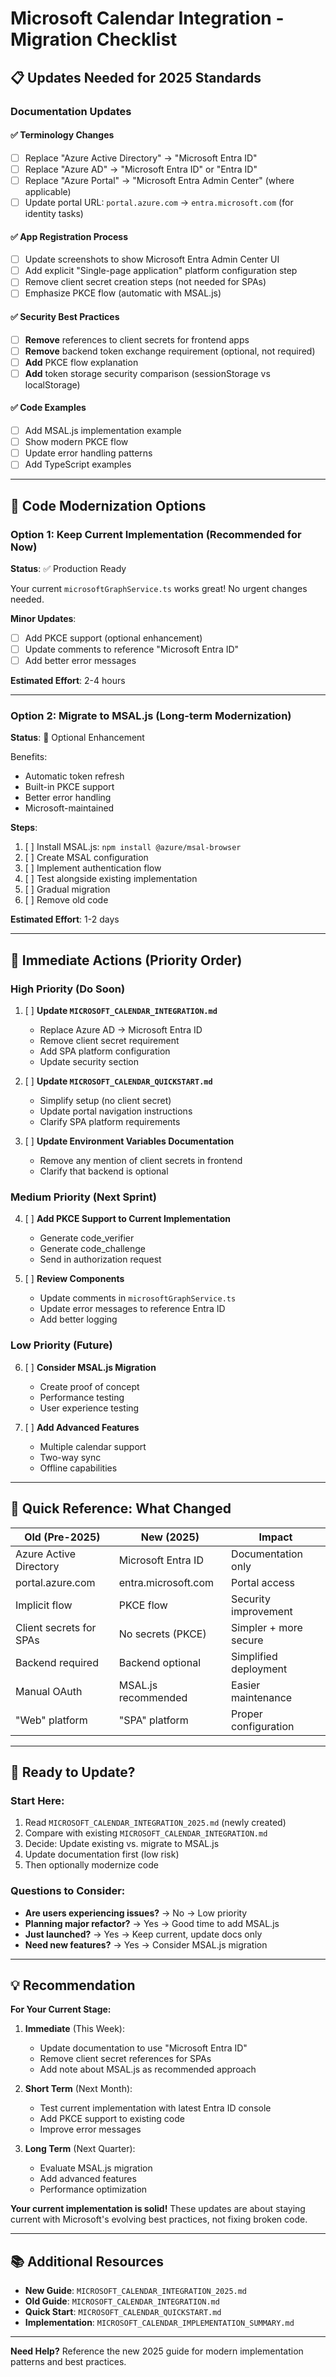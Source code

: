 # Microsoft Calendar Integration - Migration Checklist

## 📋 Updates Needed for 2025 Standards

### Documentation Updates

#### ✅ Terminology Changes
- [ ] Replace "Azure Active Directory" → "Microsoft Entra ID"
- [ ] Replace "Azure AD" → "Microsoft Entra ID" or "Entra ID"
- [ ] Replace "Azure Portal" → "Microsoft Entra Admin Center" (where applicable)
- [ ] Update portal URL: `portal.azure.com` → `entra.microsoft.com` (for identity tasks)

#### ✅ App Registration Process
- [ ] Update screenshots to show Microsoft Entra Admin Center UI
- [ ] Add explicit "Single-page application" platform configuration step
- [ ] Remove client secret creation steps (not needed for SPAs)
- [ ] Emphasize PKCE flow (automatic with MSAL.js)

#### ✅ Security Best Practices
- [ ] **Remove** references to client secrets for frontend apps
- [ ] **Remove** backend token exchange requirement (optional, not required)
- [ ] **Add** PKCE flow explanation
- [ ] **Add** token storage security comparison (sessionStorage vs localStorage)

#### ✅ Code Examples
- [ ] Add MSAL.js implementation example
- [ ] Show modern PKCE flow
- [ ] Update error handling patterns
- [ ] Add TypeScript examples

---

## 🔧 Code Modernization Options

### Option 1: Keep Current Implementation (Recommended for Now)
**Status**: ✅ Production Ready

Your current `microsoftGraphService.ts` works great! No urgent changes needed.

**Minor Updates**:
- [ ] Add PKCE support (optional enhancement)
- [ ] Update comments to reference "Microsoft Entra ID"
- [ ] Add better error messages

**Estimated Effort**: 2-4 hours

---

### Option 2: Migrate to MSAL.js (Long-term Modernization)
**Status**: 🎯 Optional Enhancement

Benefits:
- Automatic token refresh
- Built-in PKCE support
- Better error handling
- Microsoft-maintained

**Steps**:
1. [ ] Install MSAL.js: `npm install @azure/msal-browser`
2. [ ] Create MSAL configuration
3. [ ] Implement authentication flow
4. [ ] Test alongside existing implementation
5. [ ] Gradual migration
6. [ ] Remove old code

**Estimated Effort**: 1-2 days

---

## 🎯 Immediate Actions (Priority Order)

### High Priority (Do Soon)
1. [ ] **Update `MICROSOFT_CALENDAR_INTEGRATION.md`**
   - Replace Azure AD → Microsoft Entra ID
   - Remove client secret requirement
   - Add SPA platform configuration
   - Update security section

2. [ ] **Update `MICROSOFT_CALENDAR_QUICKSTART.md`**
   - Simplify setup (no client secret)
   - Update portal navigation instructions
   - Clarify SPA platform requirements

3. [ ] **Update Environment Variables Documentation**
   - Remove any mention of client secrets in frontend
   - Clarify that backend is optional

### Medium Priority (Next Sprint)
4. [ ] **Add PKCE Support to Current Implementation**
   - Generate code_verifier
   - Generate code_challenge
   - Send in authorization request

5. [ ] **Review Components**
   - Update comments in `microsoftGraphService.ts`
   - Update error messages to reference Entra ID
   - Add better logging

### Low Priority (Future)
6. [ ] **Consider MSAL.js Migration**
   - Create proof of concept
   - Performance testing
   - User experience testing

7. [ ] **Add Advanced Features**
   - Multiple calendar support
   - Two-way sync
   - Offline capabilities

---

## 📝 Quick Reference: What Changed

| Old (Pre-2025) | New (2025) | Impact |
|----------------|-----------|--------|
| Azure Active Directory | Microsoft Entra ID | Documentation only |
| portal.azure.com | entra.microsoft.com | Portal access |
| Implicit flow | PKCE flow | Security improvement |
| Client secrets for SPAs | No secrets (PKCE) | Simpler + more secure |
| Backend required | Backend optional | Simplified deployment |
| Manual OAuth | MSAL.js recommended | Easier maintenance |
| "Web" platform | "SPA" platform | Proper configuration |

---

## 🚀 Ready to Update?

### Start Here:
1. Read `MICROSOFT_CALENDAR_INTEGRATION_2025.md` (newly created)
2. Compare with existing `MICROSOFT_CALENDAR_INTEGRATION.md`
3. Decide: Update existing vs. migrate to MSAL.js
4. Update documentation first (low risk)
5. Then optionally modernize code

### Questions to Consider:
- **Are users experiencing issues?** → No → Low priority
- **Planning major refactor?** → Yes → Good time to add MSAL.js
- **Just launched?** → Yes → Keep current, update docs only
- **Need new features?** → Yes → Consider MSAL.js migration

---

## 💡 Recommendation

**For Your Current Stage:**

1. **Immediate** (This Week):
   - Update documentation to use "Microsoft Entra ID"
   - Remove client secret references for SPAs
   - Add note about MSAL.js as recommended approach

2. **Short Term** (Next Month):
   - Test current implementation with latest Entra ID console
   - Add PKCE support to existing code
   - Improve error messages

3. **Long Term** (Next Quarter):
   - Evaluate MSAL.js migration
   - Add advanced features
   - Performance optimization

**Your current implementation is solid!** These updates are about staying current with Microsoft's evolving best practices, not fixing broken code.

---

## 📚 Additional Resources

- **New Guide**: `MICROSOFT_CALENDAR_INTEGRATION_2025.md`
- **Old Guide**: `MICROSOFT_CALENDAR_INTEGRATION.md`
- **Quick Start**: `MICROSOFT_CALENDAR_QUICKSTART.md`
- **Implementation**: `MICROSOFT_CALENDAR_IMPLEMENTATION_SUMMARY.md`

---

**Need Help?** Reference the new 2025 guide for modern implementation patterns and best practices.
